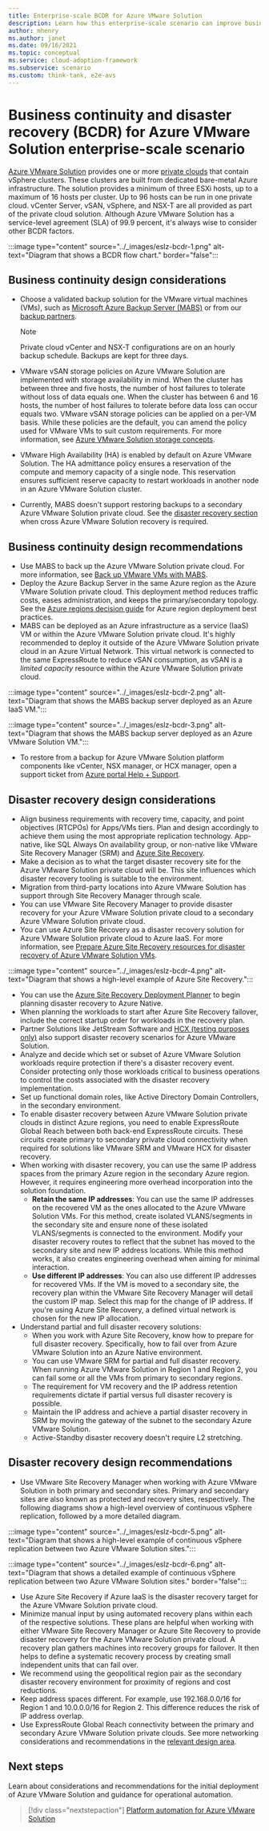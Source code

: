 ```yaml
---
title: Enterprise-scale BCDR for Azure VMware Solution
description: Learn how this enterprise-scale scenario can improve business continuity and disaster recovery (BCDR) of Azure VMware Solution.
author: mhenry
ms.author: janet
ms.date: 09/16/2021
ms.topic: conceptual
ms.service: cloud-adoption-framework
ms.subservice: scenario
ms.custom: think-tank, e2e-avs
---
```


# Business continuity and disaster recovery (BCDR) for Azure VMware Solution enterprise-scale scenario

[Azure VMware Solution](/azure/azure-vmware/) provides one or more [private clouds](/azure/azure-vmware/concepts-private-clouds-clusters) that contain vSphere clusters. These clusters are built from dedicated bare-metal Azure infrastructure. The solution provides a minimum of three ESXi hosts, up to a maximum of 16 hosts per cluster. Up to 96 hosts can be run in one private cloud. vCenter Server, vSAN, vSphere, and NSX-T are all provided as part of the private cloud solution. Although Azure VMware Solution has a service-level agreement (SLA) of 99.9 percent, it's always wise to consider other BCDR factors.

:::image type="content" source="../_images/eslz-bcdr-1.png" alt-text="Diagram that shows a BCDR flow chart." border="false":::

## Business continuity design considerations

- Choose a validated backup solution for the VMware virtual machines (VMs), such as [Microsoft Azure Backup Server (MABS)](/azure/backup/backup-azure-backup-server-vmware?context=/azure/azure-vmware/context/context) or from our [backup partners](/azure/azure-vmware/ecosystem-back-up-vms).

  > [!NOTE]
  > Private cloud vCenter and NSX-T configurations are on an hourly backup schedule. Backups are kept for three days.

- VMware vSAN storage policies on Azure VMware Solution are implemented with storage availability in mind. When the cluster has between three and five hosts, the number of host failures to tolerate without loss of data equals one. When the cluster has between 6 and 16 hosts, the number of host failures to tolerate before data loss can occur equals two. VMware vSAN storage policies can be applied on a per-VM basis. While these policies are the default, you can amend the policy used for VMware VMs to suit custom requirements. For more information, see [Azure VMware Solution storage concepts](/azure/azure-vmware/concepts-storage).
- VMware High Availability (HA) is enabled by default on Azure VMware Solution. The HA admittance policy ensures a reservation of the compute and memory capacity of a single node. This reservation ensures sufficient reserve capacity to restart workloads in another node in an Azure VMware Solution cluster.
- Currently, MABS doesn't support restoring backups to a secondary Azure VMware Solution private cloud. See the [disaster recovery section](eslz-business-continuity-and-disaster-recovery.md#disaster-recovery-dr-design-considerations) when cross Azure VMware Solution recovery is required.

## Business continuity design recommendations

- Use MABS to back up the Azure VMware Solution private cloud. For more information, see [Back up VMware VMs with MABS](/azure/backup/backup-azure-backup-server-vmware?context=/azure/azure-vmware/context/context).
- Deploy the Azure Backup Server in the same Azure region as the Azure VMware Solution private cloud. This deployment method reduces traffic costs, eases administration, and keeps the primary/secondary topology. See the [Azure regions decision guide](/azure/cloud-adoption-framework/migrate/azure-best-practices/multiple-regions) for Azure region deployment best practices.
- MABS can be deployed as an Azure infrastructure as a service (IaaS) VM or within the Azure VMware Solution private cloud. It's highly recommended to deploy it outside of the Azure VMware Solution private cloud in an Azure Virtual Network. This virtual network is connected to the same ExpressRoute to reduce vSAN consumption, as vSAN is a *limited capacity* resource within the Azure VMware Solution private cloud.

:::image type="content" source="../_images/eslz-bcdr-2.png" alt-text="Diagram that shows the MABS backup server deployed as an Azure IaaS VM.":::

:::image type="content" source="../_images/eslz-bcdr-3.png" alt-text="Diagram that shows the MABS backup server deployed as an Azure VMware Solution VM.":::

- To restore from a backup for Azure VMware Solution platform components like vCenter, NSX manager, or HCX manager, open a support ticket from [Azure portal Help + Support](/azure/azure-portal/supportability/how-to-create-azure-support-request).

## Disaster recovery design considerations

- Align business requirements with recovery time, capacity, and point objectives (RTCPOs) for Apps/VMs tiers. Plan and design accordingly to achieve them using the most appropriate replication technology. App-native, like SQL Always On availability group, or non-native like VMware Site Recovery Manager (SRM) and [Azure Site Recovery](/azure/site-recovery/).
- Make a decision as to what the target disaster recovery site for the Azure VMware Solution private cloud will be. This site influences which disaster recovery tooling is suitable to the environment.
- Migration from third-party locations into Azure VMware Solution has support through Site Recovery Manager through scale.
- You can use VMware Site Recovery Manager to provide disaster recovery for your Azure VMware Solution private cloud to a secondary Azure VMware Solution private cloud.
- You can use Azure Site Recovery as a disaster recovery solution for Azure VMware Solution private cloud to Azure IaaS. For more information, see [Prepare Azure Site Recovery resources for disaster recovery of Azure VMware Solution VMs](/azure/site-recovery/avs-tutorial-prepare-azure).

:::image type="content" source="../_images/eslz-bcdr-4.png" alt-text="Diagram that shows a high-level example of Azure Site Recovery.":::

- You can use the [Azure Site Recovery Deployment Planner](/azure/site-recovery/site-recovery-deployment-planner) to begin planning disaster recovery to Azure Native.
- When planning the workloads to start after Azure Site Recovery failover, include the correct startup order for workloads in the recovery plan.
- Partner Solutions like JetStream Software and [HCX (testing purposes only)](/azure/azure-vmware/deploy-disaster-recovery-using-vmware-hcx#:~:text=%20Deploy%20disaster%20recovery%20using%20VMware%20HCX%20,VMware%20Solution%20private%20cloud%2C%20and%20access...%20More%20) also support disaster recovery scenarios for Azure VMware Solution.
- Analyze and decide which set or subset of Azure VMware Solution workloads require protection if there's a disaster recovery event. Consider protecting only those workloads critical to business operations to control the costs associated with the disaster recovery implementation.
- Set up functional domain roles, like Active Directory Domain Controllers, in the secondary environment.
- To enable disaster recovery between Azure VMware Solution private clouds in distinct Azure regions, you need to enable ExpressRoute Global Reach between both back-end ExpressRoute circuits. These circuits create primary to secondary private cloud connectivity when required for solutions like VMware SRM and VMware HCX for disaster recovery.
- When working with disaster recovery, you can use the same IP address spaces from the primary Azure region in the secondary Azure region. However, it requires engineering more overhead incorporation into the solution foundation.
  - **Retain the same IP addresses**: You can use the same IP addresses on the recovered VM as the ones allocated to the Azure VMware Solution VMs. For this method, create isolated VLANS/segments in the secondary site and ensure none of these isolated VLANS/segments is connected to the environment. Modify your disaster recovery routes to reflect that the subnet has moved to the secondary site and new IP address locations. While this method works, it also creates engineering overhead when aiming for minimal interaction.
  - **Use different IP addresses**: You can also use different IP addresses for recovered VMs. If the VM is moved to a secondary site, the recovery plan within the VMware Site Recovery Manager will detail the custom IP map. Select this map for the change of IP address. If you're using Azure Site Recovery, a defined virtual network is chosen for the new IP allocation.
- Understand partial and full disaster recovery solutions:
  - When you work with Azure Site Recovery, know how to prepare for full disaster recovery. Specifically, how to fail over from Azure VMware Solution into an Azure Native environment.
  - You can use VMware SRM for partial and full disaster recovery. When running Azure VMware Solution in Region 1 and Region 2, you can fail some or all the VMs from primary to secondary regions.
  - The requirement for VM recovery and the IP address retention requirements dictate if partial versus full disaster recovery is possible.
  - Maintain the IP address and achieve a partial disaster recovery in SRM by moving the gateway of the subnet to the secondary Azure VMware Solution.
  - Active-Standby disaster recovery doesn't require L2 stretching.

## Disaster recovery design recommendations

- Use VMware Site Recovery Manager when working with Azure VMware Solution in both primary and secondary sites. Primary and secondary sites are also known as protected and recovery sites, respectively. The following diagrams show a high-level overview of continuous vSphere replication, followed by a more detailed diagram.

:::image type="content" source="../_images/eslz-bcdr-5.png" alt-text="Diagram that shows a high-level example of continuous vSphere replication between two Azure VMware Solution sites.":::

:::image type="content" source="../_images/eslz-bcdr-6.png" alt-text="Diagram that shows a detailed example of continuous vSphere replication between two Azure VMware Solution sites." border="false":::

- Use Azure Site Recovery if Azure IaaS is the disaster recovery target for the Azure VMware Solution private cloud.
- Minimize manual input by using automated recovery plans within each of the respective solutions. These plans are helpful when working with either VMware Site Recovery Manager or Azure Site Recovery to provide disaster recovery for the Azure VMware Solution private cloud. A recovery plan gathers machines into recovery groups for failover. It then helps to define a systematic recovery process by creating small independent units that can fail over.
- We recommend using the geopolitical region pair as the secondary disaster recovery environment for proximity of regions and cost reductions.
- Keep address spaces different. For example, use 192.168.0.0/16 for Region 1 and 10.0.0.0/16 for Region 2. This difference reduces the risk of IP address overlap.
- Use ExpressRoute Global Reach connectivity between the primary and secondary Azure VMware Solution private clouds. See more networking considerations and recommendations in the [relevant design area](./eslz-network-topology-connectivity.md).

## Next steps

Learn about considerations and recommendations for the initial deployment of Azure VMware Solution and guidance for operational automation.

> [!div class="nextstepaction"]
> [Platform automation for Azure VMware Solution](eslz-platform-automation-and-devops.md)
